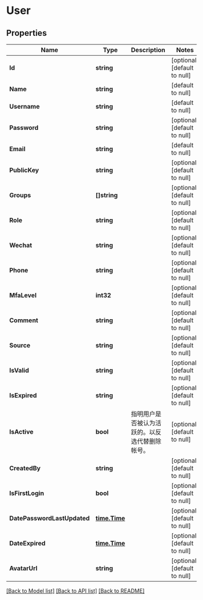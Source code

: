 # User

## Properties
Name | Type | Description | Notes
------------ | ------------- | ------------- | -------------
**Id** | **string** |  | [optional] [default to null]
**Name** | **string** |  | [default to null]
**Username** | **string** |  | [default to null]
**Password** | **string** |  | [optional] [default to null]
**Email** | **string** |  | [default to null]
**PublicKey** | **string** |  | [optional] [default to null]
**Groups** | **[]string** |  | [optional] [default to null]
**Role** | **string** |  | [optional] [default to null]
**Wechat** | **string** |  | [optional] [default to null]
**Phone** | **string** |  | [optional] [default to null]
**MfaLevel** | **int32** |  | [optional] [default to null]
**Comment** | **string** |  | [optional] [default to null]
**Source** | **string** |  | [optional] [default to null]
**IsValid** | **string** |  | [optional] [default to null]
**IsExpired** | **string** |  | [optional] [default to null]
**IsActive** | **bool** | 指明用户是否被认为活跃的。以反选代替删除帐号。 | [optional] [default to null]
**CreatedBy** | **string** |  | [optional] [default to null]
**IsFirstLogin** | **bool** |  | [optional] [default to null]
**DatePasswordLastUpdated** | [**time.Time**](time.Time.md) |  | [optional] [default to null]
**DateExpired** | [**time.Time**](time.Time.md) |  | [optional] [default to null]
**AvatarUrl** | **string** |  | [optional] [default to null]

[[Back to Model list]](../README.md#documentation-for-models) [[Back to API list]](../README.md#documentation-for-api-endpoints) [[Back to README]](../README.md)



